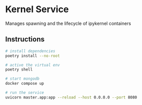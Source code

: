 # Kernel Service

Manages spawning and the lifecycle of ipykernel containers

## Instructions

```sh
# install dependencies
poetry install --no-root

# active the virtual env
poetry shell

# start mongodb
docker compose up

# run the service
uvicorn master.app:app --reload --host 0.0.0.0 --port 8080
```
